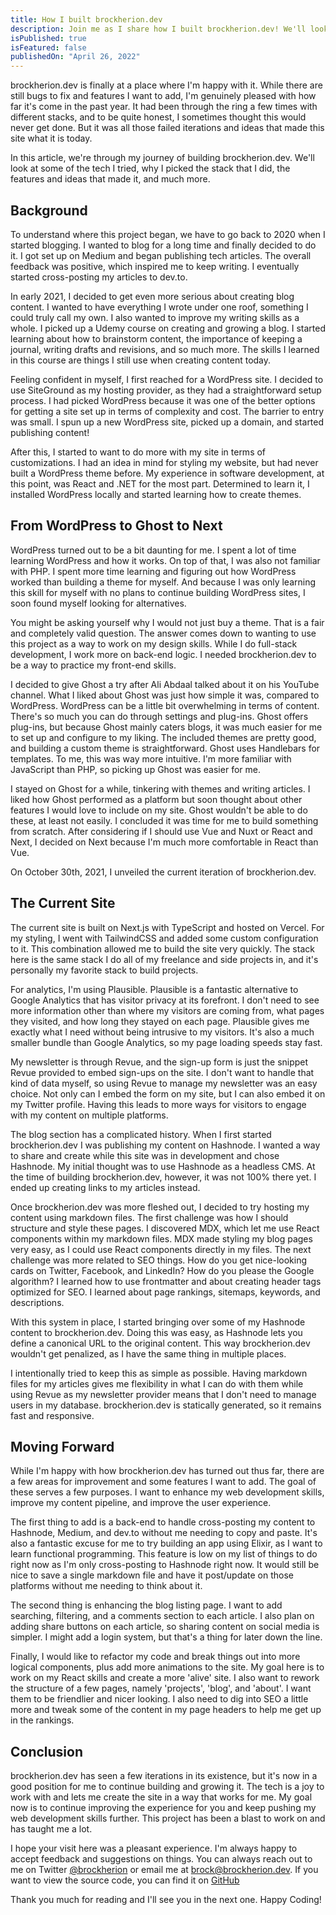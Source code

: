 ```yaml
---
title: How I built brockherion.dev
description: Join me as I share how I built brockherion.dev! We'll look at where it started, where it is now, and plans for the future.
isPublished: true
isFeatured: false
publishedOn: "April 26, 2022"
---
```


brockherion.dev is finally at a place where I'm happy with it. While there are still bugs to fix and features I want to add, I'm genuinely pleased with how far it's come in the past year. It had been through the ring a few times with different stacks, and to be quite honest, I sometimes thought this would never get done. But it was all those failed iterations and ideas that made this site what it is today.

In this article, we're through my journey of building brockherion.dev. We'll look at some of the tech I tried, why I picked the stack that I did, the features and ideas that made it, and much more.

## Background

To understand where this project began, we have to go back to 2020 when I started blogging. I wanted to blog for a long time and finally decided to do it. I got set up on Medium and began publishing tech articles. The overall feedback was positive, which inspired me to keep writing. I eventually started cross-posting my articles to dev.to.

In early 2021, I decided to get even more serious about creating blog content. I wanted to have everything I wrote under one roof, something I could truly call my own. I also wanted to improve my writing skills as a whole. I picked up a Udemy course on creating and growing a blog. I started learning about how to brainstorm content, the importance of keeping a journal, writing drafts and revisions, and so much more. The skills I learned in this course are things I still use when creating content today.

Feeling confident in myself, I first reached for a WordPress site. I decided to use SiteGround as my hosting provider, as they had a straightforward setup process. I had picked WordPress because it was one of the better options for getting a site set up in terms of complexity and cost. The barrier to entry was small. I spun up a new WordPress site, picked up a domain, and started publishing content!

After this, I started to want to do more with my site in terms of customizations. I had an idea in mind for styling my website, but had never built a WordPress theme before. My experience in software development, at this point, was React and .NET for the most part. Determined to learn it, I installed WordPress locally and started learning how to create themes.

## From WordPress to Ghost to Next

WordPress turned out to be a bit daunting for me. I spent a lot of time learning WordPress and how it works. On top of that, I was also not familiar with PHP. I spent more time learning and figuring out how WordPress worked than building a theme for myself. And because I was only learning this skill for myself with no plans to continue building WordPress sites, I soon found myself looking for alternatives.

You might be asking yourself why I would not just buy a theme. That is a fair and completely valid question. The answer comes down to wanting to use this project as a way to work on my design skills. While I do full-stack development, I work more on back-end logic. I needed brockherion.dev to be a way to practice my front-end skills.

I decided to give Ghost a try after Ali Abdaal talked about it on his YouTube channel. What I liked about Ghost was just how simple it was, compared to WordPress. WordPress can be a little bit overwhelming in terms of content. There's so much you can do through settings and plug-ins. Ghost offers plug-ins, but because Ghost mainly caters blogs, it was much easier for me to set up and configure to my liking. The included themes are pretty good, and building a custom theme is straightforward. Ghost uses Handlebars for templates. To me, this was way more intuitive. I'm more familiar with JavaScript than PHP, so picking up Ghost was easier for me.

I stayed on Ghost for a while, tinkering with themes and writing articles. I liked how Ghost performed as a platform but soon thought about other features I would love to include on my site. Ghost wouldn't be able to do these, at least not easily. I concluded it was time for me to build something from scratch. After considering if I should use Vue and Nuxt or React and Next, I decided on Next because I'm much more comfortable in React than Vue.

On October 30th, 2021, I unveiled the current iteration of brockherion.dev.

## The Current Site

The current site is built on Next.js with TypeScript and hosted on Vercel. For my styling, I went with TailwindCSS and added some custom configuration to it. This combination allowed me to build the site very quickly. The stack here is the same stack I do all of my freelance and side projects in, and it's personally my favorite stack to build projects.

For analytics, I'm using Plausible. Plausible is a fantastic alternative to Google Analytics that has visitor privacy at its forefront. I don't need to see more information other than where my visitors are coming from, what pages they visited, and how long they stayed on each page. Plausible gives me exactly what I need without being intrusive to my visitors. It's also a much smaller bundle than Google Analytics, so my page loading speeds stay fast.

My newsletter is through Revue, and the sign-up form is just the snippet Revue provided to embed sign-ups on the site. I don't want to handle that kind of data myself, so using Revue to manage my newsletter was an easy choice. Not only can I embed the form on my site, but I can also embed it on my Twitter profile. Having this leads to more ways for visitors to engage with my content on multiple platforms.

The blog section has a complicated history. When I first started brockherion.dev I was publishing my content on Hashnode. I wanted a way to share and create while this site was in development and chose Hashnode. My initial thought was to use Hashnode as a headless CMS. At the time of building brockherion.dev, however, it was not 100% there yet. I ended up creating links to my articles instead.

Once brockherion.dev was more fleshed out, I decided to try hosting my content using markdown files. The first challenge was how I should structure and style these pages. I discovered MDX, which let me use React components within my markdown files. MDX made styling my blog pages very easy, as I could use React components directly in my files. The next challenge was more related to SEO things. How do you get nice-looking cards on Twitter, Facebook, and LinkedIn? How do you please the Google algorithm? I learned how to use frontmatter and about creating header tags optimized for SEO. I learned about page rankings, sitemaps, keywords, and descriptions.

With this system in place, I started bringing over some of my Hashnode content to brockherion.dev. Doing this was easy, as Hashnode lets you define a canonical URL to the original content. This way brockherion.dev wouldn't get penalized, as I have the same thing in multiple places.

I intentionally tried to keep this as simple as possible. Having markdown files for my articles gives me flexibility in what I can do with them while using Revue as my newsletter provider means that I don't need to manage users in my database. brockherion.dev is statically generated, so it remains fast and responsive.

## Moving Forward

While I'm happy with how brockherion.dev has turned out thus far, there are a few areas for improvement and some features I want to add. The goal of these serves a few purposes. I want to enhance my web development skills, improve my content pipeline, and improve the user experience.

The first thing to add is a back-end to handle cross-posting my content to Hashnode, Medium, and dev.to without me needing to copy and paste. It's also a fantastic excuse for me to try building an app using Elixir, as I want to learn functional programming. This feature is low on my list of things to do right now as I'm only cross-posting to Hashnode right now. It would still be nice to save a single markdown file and have it post/update on those platforms without me needing to think about it.

The second thing is enhancing the blog listing page. I want to add searching, filtering, and a comments section to each article. I also plan on adding share buttons on each article, so sharing content on social media is simpler. I might add a login system, but that's a thing for later down the line.

Finally, I would like to refactor my code and break things out into more logical components, plus add more animations to the site. My goal here is to work on my React skills and create a more 'alive' site. I also want to rework the structure of a few pages, namely 'projects', 'blog', and 'about'. I want them to be friendlier and nicer looking. I also need to dig into SEO a little more and tweak some of the content in my page headers to help me get up in the rankings.

## Conclusion

brockherion.dev has seen a few iterations in its existence, but it's now in a good position for me to continue building and growing it. The tech is a joy to work with and lets me create the site in a way that works for me. My goal now is to continue improving the experience for you and keep pushing my web development skills further. This project has been a blast to work on and has taught me a lot.

I hope your visit here was a pleasant experience. I'm always happy to accept feedback and suggestions on things. You can always reach out to me on Twitter [@brockherion](https://twitter.com/brockherion) or email me at [brock@brockherion.dev](mailto:brock@brockherion.dev). If you want to view the source code, you can find it on [GitHub](https://github.com/BrockHerion/brockherion.com)

Thank you much for reading and I'll see you in the next one. Happy Coding!
